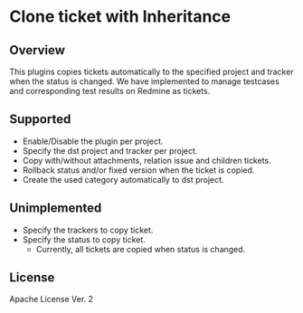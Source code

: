 # Clone ticket with Inheritance

## Overview

This plugins copies tickets automatically to the specified project and tracker when the status is changed.
We have implemented to manage testcases and corresponding test results on Redmine as tickets.

## Supported

* Enable/Disable the plugin per project.
* Specify the dst project and tracker per project.
* Copy with/without attachments, relation issue and children tickets.
* Rollback status and/or fixed version when the ticket is copied.
* Create the used category automatically to dst project.


## Unimplemented

* Specify the trackers to copy ticket.
* Specify the status to copy ticket.
  * Currently, all tickets are copied when status is changed.

## License

Apache License Ver. 2
